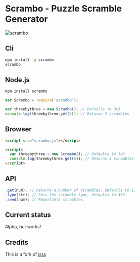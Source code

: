 # Scrambo - Puzzle Scramble Generator
![scrambo](http://rawgithub.com/nickcolley/scrambo/master/scrambo.svg)

## Cli
```bash
npm install -g scrambo
scrambo
```

## Node.js
```bash
npm install scrambo
```
```javascript
var Scrambo = require('scrambo');

var threebythree = new Scrambo(); // Defaults to 3x3
console.log(threebythree.get(5)); // Returns 5 scrambles
```

## Browser
```html
<script src="scrambo.js"></script>

<script>
  var threebythree = new Scrambo(); // Defaults to 3x3
  console.log(threebythree.get(5)); // Returns 5 scrambles
</script>
```

## API
```javascript
.get(num); // Returns a number of scrambles, defaults to 1.
.type(str); // Sets the scramble type, defaults to 333.
.seed(num); // Repeatable scrambles.
```

## Current status
Alpha, but works!

## Credits
This is a fork of [jsss](https://github.com/cubing/jsss)
